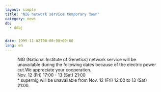 ```yaml
---
layout: simple
title: 'NIG network service temporary down'
category: news
db:
  - ddbj


date: 1999-11-02T00:00:00+09:00
lang: en
---
```


<dd>NIG (National Institute of Genetics) network service will be unavailable during the following dates because of the electric power cut.We appreciate your cooperation.<br>
<dd>Nov. 12 (Fri) 17:00 - 13 (Sat) 21:00<br>
<dd>* supernig will be unavailable from Nov. 12 (Fri) 12:00 to 13 (Sat) 21:00.</dd>
</dd>
</dd>
